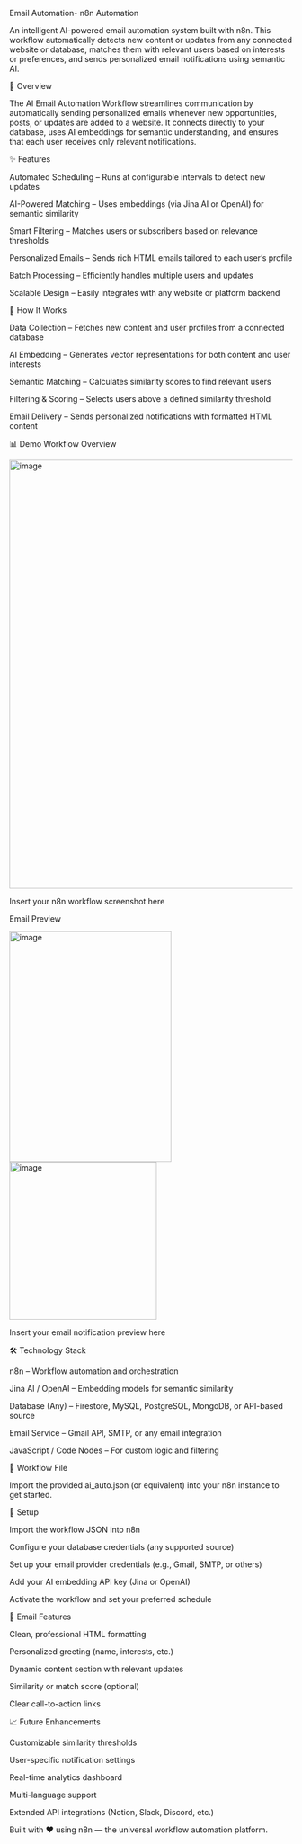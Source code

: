 Email Automation- n8n Automation

An intelligent AI-powered email automation system built with n8n.
This workflow automatically detects new content or updates from any connected website or database, matches them with relevant users based on interests or preferences, and sends personalized email notifications using semantic AI.

🎯 Overview

The AI Email Automation Workflow streamlines communication by automatically sending personalized emails whenever new opportunities, posts, or updates are added to a website.
It connects directly to your database, uses AI embeddings for semantic understanding, and ensures that each user receives only relevant notifications.

✨ Features

Automated Scheduling – Runs at configurable intervals to detect new updates

AI-Powered Matching – Uses embeddings (via Jina AI or OpenAI) for semantic similarity

Smart Filtering – Matches users or subscribers based on relevance thresholds

Personalized Emails – Sends rich HTML emails tailored to each user’s profile

Batch Processing – Efficiently handles multiple users and updates

Scalable Design – Easily integrates with any website or platform backend

🚀 How It Works

Data Collection – Fetches new content and user profiles from a connected database

AI Embedding – Generates vector representations for both content and user interests

Semantic Matching – Calculates similarity scores to find relevant users

Filtering & Scoring – Selects users above a defined similarity threshold

Email Delivery – Sends personalized notifications with formatted HTML content

📊 Demo
Workflow Overview

<img width="1828" height="763" alt="image" src="https://github.com/user-attachments/assets/30798471-be45-451a-adba-acc3a000e299" />

Insert your n8n workflow screenshot here

Email Preview

<img width="288" height="410" alt="image" src="https://github.com/user-attachments/assets/3cd2a49f-f886-4233-ae98-bc47c690233c" />
<img width="262" height="281" alt="image" src="https://github.com/user-attachments/assets/573a4dc2-8493-4f32-a3d4-032bad9d8e6c" />


Insert your email notification preview here


🛠️ Technology Stack

n8n – Workflow automation and orchestration

Jina AI / OpenAI – Embedding models for semantic similarity

Database (Any) – Firestore, MySQL, PostgreSQL, MongoDB, or API-based source

Email Service – Gmail API, SMTP, or any email integration

JavaScript / Code Nodes – For custom logic and filtering

📝 Workflow File

Import the provided ai_auto.json (or equivalent) into your n8n instance to get started.

🔧 Setup

Import the workflow JSON into n8n

Configure your database credentials (any supported source)

Set up your email provider credentials (e.g., Gmail, SMTP, or others)

Add your AI embedding API key (Jina or OpenAI)

Activate the workflow and set your preferred schedule

📧 Email Features

Clean, professional HTML formatting

Personalized greeting (name, interests, etc.)

Dynamic content section with relevant updates

Similarity or match score (optional)

Clear call-to-action links

📈 Future Enhancements

Customizable similarity thresholds

User-specific notification settings

Real-time analytics dashboard

Multi-language support

Extended API integrations (Notion, Slack, Discord, etc.)

Built with ❤️ using n8n — the universal workflow automation platform.
